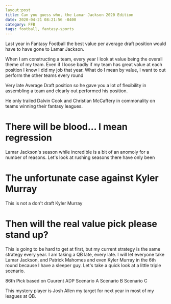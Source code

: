```yaml
---
layout:post
title: Can you guess who, the Lamar Jackson 2020 Edition
date: 2020-04-21 08:21:56 -0400
category: FFB
tags: football, fantasy-sports
---
```


Last year in Fantasy Football the best value per average draft position would have to have gone to Lamar Jackson. 

When I am constructing a team, every year I look at value being the overall theme of my team. Even if I loose badly if my team has great value at each position I know I did my job that year. What do I mean by value, I want to out perform the other teams every round 

Very late Average Draft position so he gave you a lot of flexibility in assembling a team and clearly out performed his position.

He only trailed Dalvin Cook and Christian McCaffery in commonality on teams winning their fantasy leagues.

# There will be blood... I mean regression
Lamar Jackson's season while incredible is a bit of an anomoly for a number of reasons. Let's look at rushing seasons there have only been 


# The unfortunate case against Kyler Murray
This is not a don't draft Kyler Murray  

# Then will the real value pick please stand up?

This is going to be hard to get at first, but my current strategy is the same strategy every year. I am taking a QB late, every late. I will let everyone take Lamar Jackson, and Patrick Mahomes and even Kyler Murray in the 6th round because I have a sleeper guy. Let's take a quick look at a little triple scenario. 

86th Pick based on Cuurent ADP
Scenario A
Scenario B
Scenario C

This mystery player is Josh Allen my target for next year in most of my leagues at QB.

